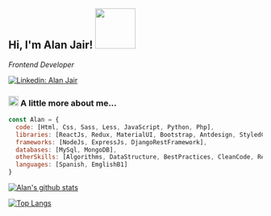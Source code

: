 <h2> Hi, I'm Alan Jair! <img src="https://media.giphy.com/media/ZVik7pBtu9dNS/giphy.gif" width="80"></h2>
<p><em>Frontend Developer</em></p>

[![Linkedin: Alan Jair](https://img.shields.io/badge/-Alan_Jair-blue?style=flat-square&logo=Linkedin&logoColor=white&link=https://www.linkedin.com/in/alan-jair-cauich-salas-b0187b20b/)](https://www.linkedin.com/in/alan-jair-cauich-salas-b0187b20b/)


### <img src="https://media.giphy.com/media/XBvE18oND0OLJ0i8Gf/giphy.gif" width="20"> A little more about me...  

```javascript
const Alan = {
  code: [Html, Css, Sass, Less, JavaScript, Python, Php],
  libraries: [ReactJs, Redux, MaterialUI, Bootstrap, Antdesign, StyledComponents],
  frameworks: [NodeJs, ExpressJs, DjangoRestFramework],
  databases: [MySql, MongoDB],
  otherSkills: [Algorithms, DataStructure, BestPractices, CleanCode, RestAPI, ResponsiveDesign, Git],
  languages: [Spanish, EmglishB1]
}
```

[![Alan's github stats](https://github-readme-stats.vercel.app/api?username=AlanSalas&hide=stars&count_private=true&show_icons=true&theme=react)](https://github.com/AlanSalas/README)

[![Top Langs](https://github-readme-stats.vercel.app/api/top-langs/?username=AlanSalas&layout=compact&langs_count=10&theme=react&hide=php)](https://github.com/anuraghazra/github-readme-stats)
